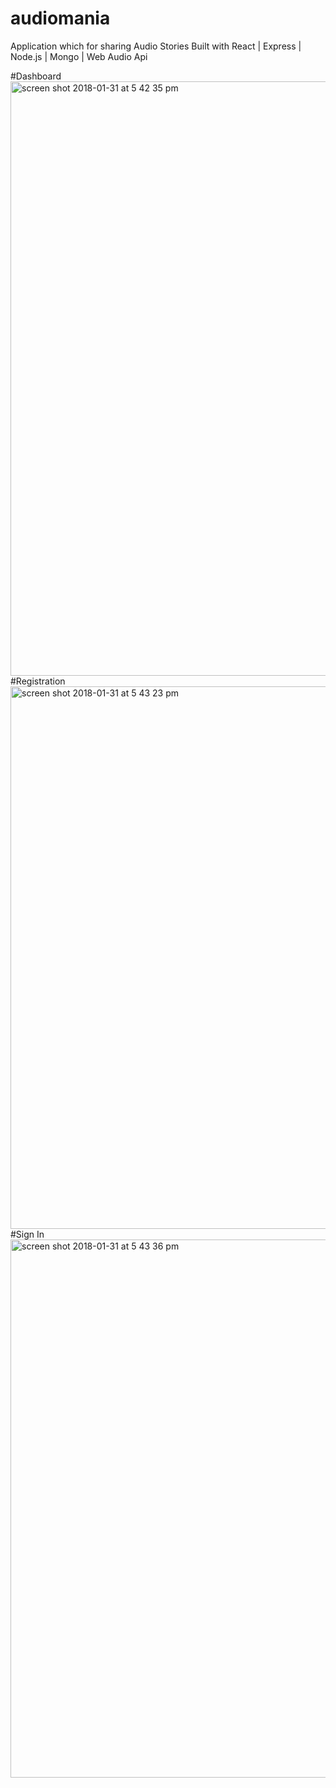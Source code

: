 # audiomania
Application which for sharing Audio Stories
Built with React | Express | Node.js | Mongo | Web Audio Api

#Dashboard
<img width="951" alt="screen shot 2018-01-31 at 5 42 35 pm" src="https://user-images.githubusercontent.com/21295244/35651645-791159c8-06ae-11e8-92a5-1e22aa0b7fb0.png">
#Registration
<img width="868" alt="screen shot 2018-01-31 at 5 43 23 pm" src="https://user-images.githubusercontent.com/21295244/35651649-7b987c12-06ae-11e8-9ac1-84263e6a73d6.png">
#Sign In
<img width="861" alt="screen shot 2018-01-31 at 5 43 36 pm" src="https://user-images.githubusercontent.com/21295244/35651654-7dfe0a9e-06ae-11e8-9258-991699f2c3de.png">
